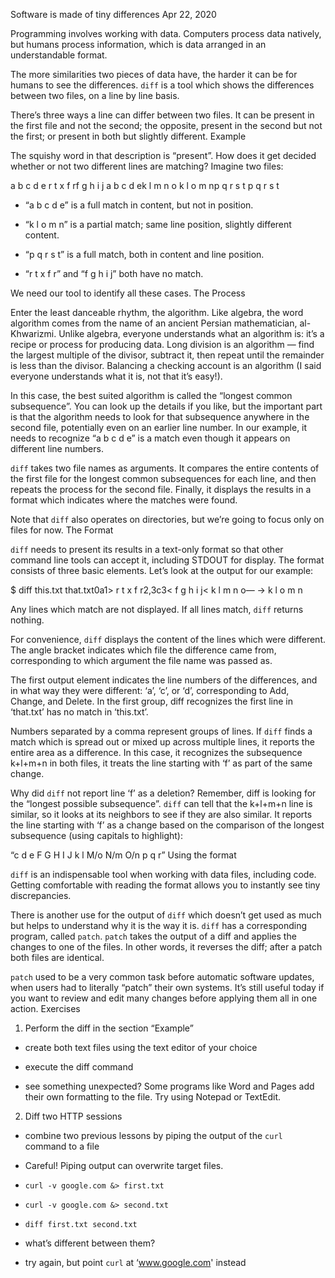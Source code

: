 Software is made of tiny differences
Apr 22, 2020

Programming involves working with data. Computers process data natively, but humans process information, which is data arranged in an understandable format.

The more similarities two pieces of data have, the harder it can be for humans to see the differences. `diff` is a tool which shows the differences between two files, on a line by line basis.

There’s three ways a line can differ between two files. It can be present in the first file and not the second; the opposite, present in the second but not the first; or present in both but slightly different.
Example

The squishy word in that description is “present”. How does it get decided whether or not two different lines are matching? Imagine two files:

a b c d e     r t x f rf g h i j     a b c d ek l m n o     k l o m np q r s t     p q r s t

- “a b c d e” is a full match in content, but not in position.

- “k l o m n” is a partial match; same line position, slightly different content.

- “p q r s t” is a full match, both in content and line position.

- “r t x f r” and “f g h i j” both have no match.

We need our tool to identify all these cases.
The Process

Enter the least danceable rhythm, the algorithm. Like algebra, the word algorithm comes from the name of an ancient Persian mathematician, al-Khwarizmi. Unlike algebra, everyone understands what an algorithm is: it’s a recipe or process for producing data. Long division is an algorithm — find the largest multiple of the divisor, subtract it, then repeat until the remainder is less than the divisor. Balancing a checking account is an algorithm (I said everyone understands what it is, not that it’s easy!).

In this case, the best suited algorithm is called the “longest common subsequence”. You can look up the details if you like, but the important part is that the algorithm needs to look for that subsequence anywhere in the second file, potentially even on an earlier line number. In our example, it needs to recognize “a b c d e” is a match even though it appears on different line numbers.

`diff` takes two file names as arguments. It compares the entire contents of the first file for the longest common subsequences for each line, and then repeats the process for the second file. Finally, it displays the results in a format which indicates where the matches were found.

Note that `diff` also operates on directories, but we’re going to focus only on files for now.
The Format

`diff` needs to present its results in a text-only format so that other command line tools can accept it, including STDOUT for display. The format consists of three basic elements. Let’s look at the output for our example:

$ diff this.txt that.txt0a1> r t x f r2,3c3< f g h i j< k l m n o— -> k l o m n

Any lines which match are not displayed. If all lines match, `diff` returns nothing.

For convenience, `diff` displays the content of the lines which were different. The angle bracket indicates which file the difference came from, corresponding to which argument the file name was passed as.

The first output element indicates the line numbers of the differences, and in what way they were different: ‘a’, ‘c’, or ‘d’, corresponding to Add, Change, and Delete. In the first group, diff recognizes the first line in ‘that.txt’ has no match in ‘this.txt’.

Numbers separated by a comma represent groups of lines. If `diff` finds a match which is spread out or mixed up across multiple lines, it reports the entire area as a difference. In this case, it recognizes the subsequence k+l+m+n in both files, it treats the line starting with ‘f’ as part of the same change.

Why did `diff` not report line ‘f’ as a deletion? Remember, diff is looking for the “longest possible subsequence”. `diff` can tell that the k+l+m+n line is similar, so it looks at its neighbors to see if they are also similar. It reports the line starting with ‘f’ as a change based on the comparison of the longest subsequence (using capitals to highlight):

“c d e F G H I J k l M/o N/m O/n p q r”
Using the format

`diff` is an indispensable tool when working with data files, including code. Getting comfortable with reading the format allows you to instantly see tiny discrepancies.

There is another use for the output of `diff` which doesn’t get used as much but helps to understand why it is the way it is. `diff` has a corresponding program, called `patch`. `patch` takes the output of a diff and applies the changes to one of the files. In other words, it reverses the diff; after a patch both files are identical.

`patch` used to be a very common task before automatic software updates, when users had to literally “patch” their own systems. It’s still useful today if you want to review and edit many changes before applying them all in one action.
Exercises

1. Perform the diff in the section “Example”

- create both text files using the text editor of your choice

- execute the diff command

- see something unexpected? Some programs like Word and Pages add their own formatting to the file. Try using Notepad or TextEdit.

2. Diff two HTTP sessions

- combine two previous lessons by piping the output of the `curl` command to a file

- Careful! Piping output can overwrite target files.

- `curl -v google.com &> first.txt`

- `curl -v google.com &> second.txt`

- `diff first.txt second.txt`

- what’s different between them?

- try again, but point `curl` at ‘www.google.com' instead
